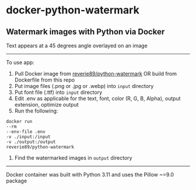 # docker-python-watermark
## Watermark images with Python via Docker

Text appears at a 45 degrees angle overlayed on an image

---

To use app:

1. Pull Docker image from [reverie89/python-watermark](https://hub.docker.com/r/reverie89/python-watermark) OR build from Dockerfile from this repo
2. Put image files (.png or .jpg or .webp) into `input` directory
3. Put font file (.ttf) into `input` directory
4. Edit .env as applicable for the text, font, color (R, G, B, Alpha), output extension, optimize output
5. Run the following:
```
docker run
--rm
--env-file .env
-v ./input:/input
-v ./output:/output
reverie89/python-watermark
```
1. Find the watermarked images in `output` directory

---

Docker container was built with Python 3.11 and uses the Pillow ~=9.0 package